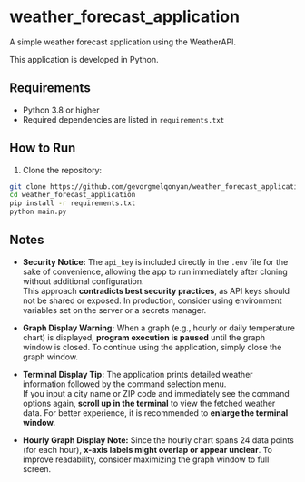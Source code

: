 # weather_forecast_application  
A simple weather forecast application using the WeatherAPI.

This application is developed in Python.

## Requirements

- Python 3.8 or higher  
- Required dependencies are listed in `requirements.txt`

## How to Run

1. Clone the repository:

```bash
git clone https://github.com/gevorgmelqonyan/weather_forecast_application.git
cd weather_forecast_application
pip install -r requirements.txt
python main.py
```

## Notes

- **Security Notice:** The `api_key` is included directly in the `.env` file for the sake of convenience, allowing the app to run immediately after cloning without additional configuration.  
  This approach **contradicts best security practices**, as API keys should not be shared or exposed. In production, consider using environment variables set on the server or a secrets manager.

-  **Graph Display Warning:** When a graph (e.g., hourly or daily temperature chart) is displayed, **program execution is paused** until the graph window is closed. To continue using the application, simply close the graph window.

-  **Terminal Display Tip:** The application prints detailed weather information followed by the command selection menu.  
  If you input a city name or ZIP code and immediately see the command options again, **scroll up in the terminal** to view the fetched weather data. For better experience, it is recommended to **enlarge the terminal window.**

-  **Hourly Graph Display Note:** Since the hourly chart spans 24 data points (for each hour), **x-axis labels might overlap or appear unclear**. To improve readability, consider maximizing the graph window to full screen.
